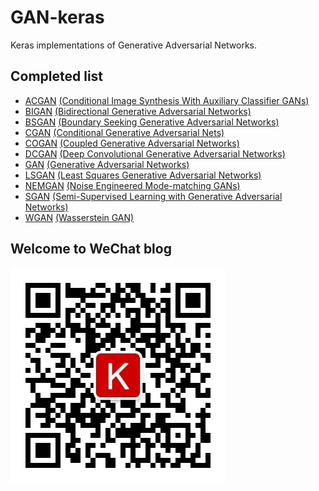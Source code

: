 # GAN-keras
Keras implementations of Generative Adversarial Networks.


## Completed list
- [ACGAN](/GAN/ACGAN.py) [(Conditional Image Synthesis With Auxiliary Classifier GANs)](https://arxiv.org/abs/1610.09585)
- [BIGAN](/GAN/BIGAN.py) [(Bidirectional Generative Adversarial Networks)](https://arxiv.org/abs/1605.09782)
- [BSGAN](/GAN/BSGAN.py) [(Boundary Seeking Generative Adversarial Networks)](https://arxiv.org/abs/1702.08431v1)
- [CGAN](/GAN/CGAN.py) [(Conditional Generative Adversarial Nets)](https://arxiv.org/abs/1411.1784)
- [COGAN](/GAN/COGAN.py) [(Coupled Generative Adversarial Networks)](https://arxiv.org/abs/1606.07536)
- [DCGAN](/GAN/DCGAN.py) [(Deep Convolutional Generative Adversarial Networks)](http://arxiv.org/abs/1511.06434)
- [GAN](/GAN/GAN.py) [(Generative Adversarial Networks)](https://arxiv.org/abs/1406.2661)
- [LSGAN](/GAN/LSGAN.py) [(Least Squares Generative Adversarial Networks)](https://arxiv.org/abs/1611.04076)
- [NEMGAN](/GAN/NEMGAN.py) [(Noise Engineered Mode-matching GANs)](https://arxiv.org/abs/1811.03692)
- [SGAN](/GAN/SGAN.py) [(Semi-Supervised Learning with Generative Adversarial Networks)](https://arxiv.org/abs/1606.01583)
- [WGAN](/GAN/WGAN.py) [(Wasserstein GAN)](https://arxiv.org/abs/1701.07875)

## Welcome to WeChat blog
![](qrcode_for_gh_213bdb5b4f27_344.jpg)
